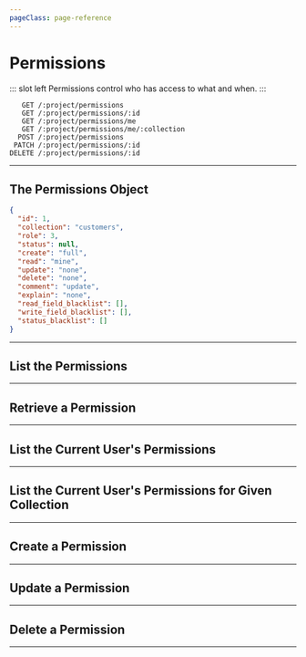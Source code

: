 ```yaml
---
pageClass: page-reference
---
```


# Permissions

<two-up>

::: slot left
Permissions control who has access to what and when.
:::

<info-box title="Endpoints" slot="right">

```endpoints
   GET /:project/permissions
   GET /:project/permissions/:id
   GET /:project/permissions/me
   GET /:project/permissions/me/:collection
  POST /:project/permissions
 PATCH /:project/permissions/:id
DELETE /:project/permissions/:id
```

</info-box>
</two-up>

---

## The Permissions Object

<two-up>
<template slot="left">
<def-list>

#### id <def-type>integer</def-type>
Unique identifier for the folder.

#### collection <def-type>string</def-type>
What collection this permission applies to.

#### role <def-type>integer</def-type>
Unique identifier of the role this permission applies to.

#### status <def-type>string</def-type>
What status this permission applies to.

#### create <def-type>string</def-type>
If the user can create items. One of `none`, `full`.

#### read <def-type>string</def-type>
If the user can read items. One of `none`, `mine`, `role`, `full`.

#### update <def-type>string</def-type>
If the user can update items. One of `none`, `mine`, `role`, `full`.

#### delete <def-type>string</def-type>
If the user can update items. One of `none`, `mine`, `role`, `full`.

#### comment <def-type>string</def-type>
If the user can post comments. One of `none`, `create`, `update`, `full`.

#### explain <def-type>string</def-type>
If the user is required to leave a comment explaining what was changed. One of `none`, `create`, `update`, `always`.

#### read_field_blacklist <def-type>array</def-type>
Explicitly denies read access for specific fields.

#### write_field_blacklist <def-type>array</def-type>
Explicitly denies write access for specific fields.

#### status_blacklist <def-type>array</def-type>
Explicitly denies specific statuses to be used.

</def-list>
</template>

<info-box title="Folder Object" slot="right" class="sticky">

```json
{
  "id": 1,
  "collection": "customers",
  "role": 3,
  "status": null,
  "create": "full",
  "read": "mine",
  "update": "none",
  "delete": "none",
  "comment": "update",
  "explain": "none",
  "read_field_blacklist": [],
  "write_field_blacklist": [],
  "status_blacklist": []
}
```

</info-box>
</two-up>

---

## List the Permissions

<two-up>
<template slot="left">

List all permissions.

### Parameters

<def-list>

!!! include params/project.md !!!

</def-list>

### Query

<def-list>

!!! include query/fields.md !!!
!!! include query/limit.md !!!
!!! include query/offset.md !!!
!!! include query/page.md !!!
!!! include query/sort.md !!!
!!! include query/single.md !!!
!!! include query/filter.md !!!
!!! include query/q.md !!!
!!! include query/meta.md !!!

</def-list>

### Returns

Returns an array of permission objects.

</template>

<template slot="right">
<div class="sticky">
<info-box title="Endpoint">

```endpoints
   GET /:project/permissions
```

</info-box>
<info-box title="Response">

```json
{
  "data": [
    {
      "id": 1,
      "collection": "customers",
      "role": 3,
      "status": null,
      "create": "full",
      "read": "mine",
      "update": "none",
      "delete": "none",
      "comment": "update",
      "explain": "none",
      "read_field_blacklist": [],
      "write_field_blacklist": [],
      "status_blacklist": []
    },
    { ... },
    { ... }
  ]
}
```

</info-box>
</div>
</template>
</two-up>

---

## Retrieve a Permission

<two-up>
<template slot="left">

Retrieve a single permissions object by unique identifier.

### Paremeters

<def-list>

!!! include params/project.md !!!
!!! include params/id.md !!!

</def-list>

### Query

<def-list>

!!! include query/fields.md !!!
!!! include query/meta.md !!!

</def-list>

### Returns

Returns the permissions object for the given unique identifier.

</template>

<template slot="right">
<div class="sticky">
<info-box title="Endpoint">

```endpoints
   GET /:project/permissions/:id
```

</info-box>

<info-box title="Response">

```json
{
  "data": {
    "id": 1,
    "collection": "customers",
    "role": 3,
    "status": null,
    "create": "full",
    "read": "full",
    "update": "mine",
    "delete": "mine",
    "comment": "none",
    "explain": "none",
    "read_field_blacklist": [],
    "write_field_blacklist": [],
    "status_blacklist": []
  }
}
```

</info-box>
</div>
</template>
</two-up>

---

## List the Current User's Permissions

<two-up>
<template slot="left">

List the permissions that apply to the current user.

::: tip
This endpoint won't work for the public role.
:::

### Parameters

<def-list>

!!! include params/project.md !!!

</def-list>

### Query

No query parameters available.

### Returns

Returns an array of permission objects.

</template>

<template slot="right">
<div class="sticky">
<info-box title="Endpoint">

```endpoints
   GET /:project/permissions/me
```

</info-box>
<info-box title="Response">

```json
{
  "data": [
    {
      "id": 1,
      "collection": "customers",
      "role": 3,
      "status": null,
      "create": "full",
      "read": "mine",
      "update": "none",
      "delete": "none",
      "comment": "update",
      "explain": "none",
      "read_field_blacklist": [],
      "write_field_blacklist": [],
      "status_blacklist": []
    },
    { ... },
    { ... }
  ]
}
```

</info-box>
</div>
</template>
</two-up>

---

## List the Current User's Permissions for Given Collection

<two-up>
<template slot="left">

List the permissions that apply to the current user for the given collection

::: tip
This endpoint won't work for the public role.
:::

### Parameters

<def-list>

!!! include params/project.md !!!

#### collection <def-type alert>required</def-type>
Collection of which you want to retrieve the permissions.

</def-list>

### Query

No query parameters available.

### Returns

Returns a permissions object if available.

</template>

<template slot="right">
<div class="sticky">
<info-box title="Endpoint">

```endpoints
   GET /:project/permissions/me/:collection
```

</info-box>
<info-box title="Response">

```json
{
  "data": {
    "id": 1,
    "collection": "customers",
    "role": 3,
    "status": null,
    "create": "full",
    "read": "mine",
    "update": "none",
    "delete": "none",
    "comment": "update",
    "explain": "none",
    "read_field_blacklist": [],
    "write_field_blacklist": [],
    "status_blacklist": []
  }
}
```

</info-box>
</div>
</template>
</two-up>

---

## Create a Permission

<two-up>
<template slot="left">

Create a new permission.

### Parameters 

<def-list>

!!! include params/project.md !!!

</def-list>

### Attributes

<def-list>

#### collection <def-type alert>Required</def-type>
What collection this permission applies to.

#### role <def-type alert>Required</def-type>
Unique identifier of the role this permission applies to.

#### status <def-type>optional</def-type>
What status this permission applies to.

#### create <def-type>optional</def-type>
If the user can create items. One of `none`, `full`.

#### read <def-type>optional</def-type>
If the user can read items. One of `none`, `mine`, `role`, `full`.

#### update <def-type>optional</def-type>
If the user can update items. One of `none`, `mine`, `role`, `full`.

#### delete <def-type>optional</def-type>
If the user can update items. One of `none`, `mine`, `role`, `full`.

#### comment <def-type>optional</def-type>
If the user can post comments. One of `none`, `create`, `update`, `full`.

#### explain <def-type>optional</def-type>
If the user is required to leave a comment explaining what was changed. One of `none`, `create`, `update`, `always`.

#### read_field_blacklist <def-type>optional</def-type>
Explicitly denies read access for specific fields.

#### write_field_blacklist <def-type>optional</def-type>
Explicitly denies write access for specific fields.

#### status_blacklist <def-type>optional</def-type>
Explicitly denies specific statuses to be used.

</def-list>

### Query

<def-list>

!!! include query/meta.md !!!

</def-list>

### Returns

Returns the permissions object for the folder that was just created.

</template>

<template slot="right">
<div class="sticky">
<info-box title="Endpoint">

```endpoints
  POST /:project/permissions
```

</info-box>

<info-box title="Request">

```json
{
  "collection": "customers",
  "role": 3,
  "read": "mine",
  "read_field_blacklist": ["featured_image"]
}
```

</info-box>

<info-box title="Response">

```json
{
  "data": {
    "id": 28,
    "collection": "customers",
    "role": 3,
    "status": null,
    "create": "none",
    "read": "mine",
    "update": "none",
    "delete": "none",
    "comment": "none",
    "explain": "none",
    "read_field_blacklist": [
      "featured_image"
    ],
    "write_field_blacklist": [],
    "status_blacklist": []
  }
}
```

</info-box>
</div>
</template>
</two-up>

---

## Update a Permission

<two-up>
<template slot="left">

Update an existing permission

### Parameters

<def-list>

!!! include params/project.md !!!
!!! include params/id.md !!!

</def-list>

### Attributes

<def-list>

#### collection <def-type>optional</def-type>
What collection this permission applies to.

#### role <def-type>optional</def-type>
Unique identifier of the role this permission applies to.

#### status <def-type>optional</def-type>
What status this permission applies to.

#### create <def-type>optional</def-type>
If the user can create items. One of `none`, `full`.

#### read <def-type>optional</def-type>
If the user can read items. One of `none`, `mine`, `role`, `full`.

#### update <def-type>optional</def-type>
If the user can update items. One of `none`, `mine`, `role`, `full`.

#### delete <def-type>optional</def-type>
If the user can update items. One of `none`, `mine`, `role`, `full`.

#### comment <def-type>optional</def-type>
If the user can post comments. One of `none`, `create`, `update`, `full`.

#### explain <def-type>optional</def-type>
If the user is required to leave a comment explaining what was changed. One of `none`, `create`, `update`, `always`.

#### read_field_blacklist <def-type>optional</def-type>
Explicitly denies read access for specific fields.

#### write_field_blacklist <def-type>optional</def-type>
Explicitly denies write access for specific fields.

#### status_blacklist <def-type>optional</def-type>
Explicitly denies specific statuses to be used.

</def-list>

### Query

<def-list>

!!! include query/meta.md !!!

</def-list>

### Returns

Returns the permissions object for the permission that was just updated.

</template>

<template slot="right">
<div class="sticky">
<info-box title="Endpoint">

```endpoints
 PATCH /:project/permissions/:id
```

</info-box>

<info-box title="Request">

```json
{
  "read": "full"
}
```

</info-box>

<info-box title="Response">

```json
{
  "data": {
    "id": 28,
    "collection": "customers",
    "role": 3,
    "status": null,
    "create": "none",
    "read": "full",
    "update": "none",
    "delete": "none",
    "comment": "none",
    "explain": "none",
    "read_field_blacklist": [
      "featured_image"
    ],
    "write_field_blacklist": [],
    "status_blacklist": []
  }
}
```

</info-box>
</div>
</template>
</two-up>

---

## Delete a Permission

<two-up>
<template slot="left">

Delete an existing permission

### Parameters

<def-list>

!!! include params/project.md !!!
!!! include params/id.md !!!

</def-list>

### Returns

Returns an empty body with HTTP status 204

</template>

<template slot="right">
<div class="sticky">
<info-box title="Endpoint">

```endpoints
DELETE /:project/folders/:id
```

</info-box>
</div>
</template>
</two-up>

---